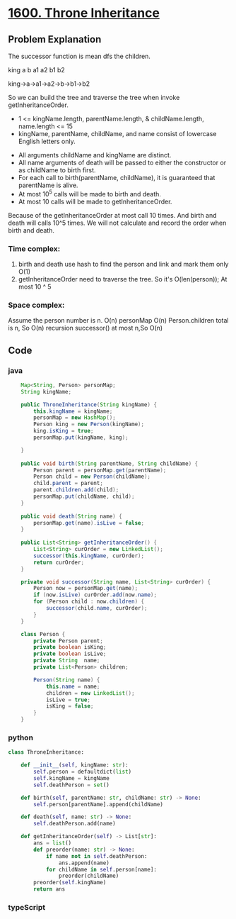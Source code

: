 # [1600. Throne Inheritance](https://leetcode.cn/problems/throne-inheritance/description/?envType=daily-question&envId=2024-04-07)



## Problem Explanation
The successor function is mean dfs the children.

king
a   b
a1 a2  b1 b2

king->a->a1->a2->b->b1->b2

So we can build the tree and traverse the tree when invoke getInheritanceOrder.

+ 1 <= kingName.length, parentName.length, & childName.length, name.length <= 15
+ kingName, parentName, childName, and name consist of lowercase English letters only.
* All arguments childName and kingName are distinct.
* All name arguments of death will be passed to either the constructor or as childName to birth first.
* For each call to birth(parentName, childName), it is guaranteed that parentName is alive.
* At most 10<sup>5</sup> calls will be made to birth and death.
* At most 10 calls will be made to getInheritanceOrder.


Because of the getInheritanceOrder at most call 10 times. And birth and death will calls 10^5 times. 
We will not calculate and record the order when birth and death.

### Time complex:
1. birth and death use hash to find the person and link and mark them only O(1)
2. getInheritanceOrder need to traverse the tree. So it's O(len(person)); At most 10 ^ 5

### Space complex:
Assume the person number is n.
O(n)
personMap O(n)
Person.children total is n, So O(n)
recursion successor() at most n,So O(n)


## Code
### java
```java
    Map<String, Person> personMap;
    String kingName;

    public ThroneInheritance(String kingName) {
        this.kingName = kingName;
        personMap = new HashMap();
        Person king = new Person(kingName);
        king.isKing = true;
        personMap.put(kingName, king);

    }
    
    public void birth(String parentName, String childName) {
        Person parent = personMap.get(parentName);
        Person child = new Person(childName);
        child.parent = parent;
        parent.children.add(child);
        personMap.put(childName, child);
    }
    
    public void death(String name) {
        personMap.get(name).isLive = false;
    }
    
    public List<String> getInheritanceOrder() {
        List<String> curOrder = new LinkedList();
        successor(this.kingName, curOrder);
        return curOrder;
    }

    private void successor(String name, List<String> curOrder) {
        Person now = personMap.get(name);
        if (now.isLive) curOrder.add(now.name);
        for (Person child : now.children) {
            successor(child.name, curOrder);
        }
    }

    class Person {
        private Person parent;
        private boolean isKing;
        private boolean isLive;
        private String  name;
        private List<Person> children;

        Person(String name) {
            this.name = name;
            children = new LinkedList();
            isLive = true;
            isKing = false;
        }
    }
```

### python
```python
class ThroneInheritance:

    def __init__(self, kingName: str):
        self.person = defaultdict(list)
        self.kingName = kingName
        self.deathPerson = set()

    def birth(self, parentName: str, childName: str) -> None:
        self.person[parentName].append(childName)

    def death(self, name: str) -> None:
        self.deathPerson.add(name)

    def getInheritanceOrder(self) -> List[str]:
        ans = list()
        def preorder(name: str) -> None:
            if name not in self.deathPerson:
                ans.append(name)
            for childName in self.person[name]:
                preorder(childName)
        preorder(self.kingName)
        return ans

```

### typeScript
```typeScript


```